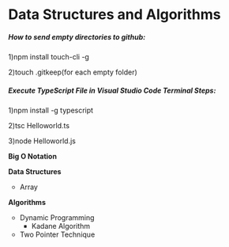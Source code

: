<h1>Data Structures and Algorithms</h1>
<h5><strong>How to send empty directories to github:</strong></h5>
<p>1)npm install touch-cli -g</p>
<p>2)touch .gitkeep(for each empty folder)</p>
<h5><strong>Execute TypeScript File in Visual Studio Code Terminal Steps:</strong></h5>
<p>1)npm install -g typescript</p>
<p>2)tsc Helloworld.ts</p>
<p>3)node Helloworld.js</p>
<p><strong>Big O Notation</strong></p>
<p><strong>Data Structures</strong></p>
<ul type="circle">
  <li>Array</li>
</ul>
<p><strong>Algorithms</strong></p>
<ul type="circle">
  <li>
    Dynamic Programming
     <ul type="square">
        <li>Kadane Algorithm</li>
     </ul>
  </li>
  <li>Two Pointer Technique</li>
</ul>
